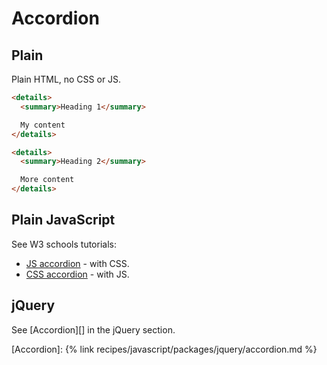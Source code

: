 # Accordion

## Plain

Plain HTML, no CSS or JS.

```html
<details>
  <summary>Heading 1</summary>

  My content
</details>

<details>
  <summary>Heading 2</summary>

  More content
</details>
```


## Plain JavaScript

See W3 schools tutorials:

- [JS accordion](https://www.w3schools.com/howto/howto_js_accordion.asp) - with CSS.
- [CSS accordion](https://www.w3schools.com/w3css/w3css_accordions.asp) - with JS.

## jQuery

See [Accordion][] in the jQuery section.

[Accordion]: {% link recipes/javascript/packages/jquery/accordion.md %}
